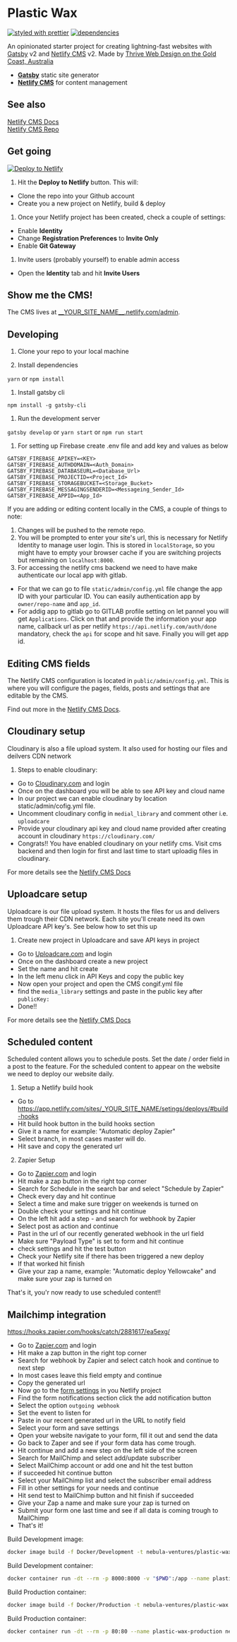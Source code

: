 # Plastic Wax

[![styled with prettier](https://img.shields.io/badge/styled_with-prettier-ff69b4.svg?style=flat-square)](https://github.com/prettier/prettier)
[![dependencies](https://david-dm.org/jinksi/netlify-cms-react-starter.svg?style=flat-square)](https://david-dm.org/jinksi/gatsbro)

An opinionated starter project for creating lightning-fast websites with [Gatsby](https://gatsbyjs.org) v2 and [Netlify CMS](https://netlifycms.org) v2. Made by [Thrive Web Design on the Gold Coast, Australia](https://thriveweb.com.au)

- **[Gatsby](https://gatsbyjs.org)** static site generator
- **[Netlify CMS](https://github.com/netlify/netlify-cms)** for content management

## See also

[Netlify CMS Docs](https://www.netlifycms.org/docs/)  
[Netlify CMS Repo](https://github.com/netlify/netlify-cms)

## Get going

[![Deploy to Netlify](https://www.netlify.com/img/deploy/button.svg)](https://app.netlify.com/start/deploy?repository=https://github.com/thriveweb/yellowcake&stack=cms)

1.  Hit the **Deploy to Netlify** button. This will:

- Clone the repo into your Github account
- Create you a new project on Netlify, build & deploy

1.  Once your Netlify project has been created, check a couple of settings:

- Enable **Identity**
- Change **Registration Preferences** to **Invite Only**
- Enable **Git Gateway**

1.  Invite users (probably yourself) to enable admin access

- Open the **Identity** tab and hit **Invite Users**

## Show me the CMS!

The CMS lives at [\_\_YOUR_SITE_NAME\_\_.netlify.com/admin](https://__YOUR_SITE_NAME__.netlify.com/admin).

## Developing

1.  Clone your repo to your local machine

1.  Install dependencies

`yarn` or `npm install`

1.  Install gatsby cli

`npm install -g gatsby-cli`

1.  Run the development server

`gatsby develop` or `yarn start` or `npm run start`

1. For setting up Firebase create .env file and add key and values as below

```env
GATSBY_FIREBASE_APIKEY=<KEY>
GATSBY_FIREBASE_AUTHDOMAIN=<Auth_Domain>
GATSBY_FIREBASE_DATABASEURL=<Database_Url>
GATSBY_FIREBASE_PROJECTID=<Project_Id>
GATSBY_FIREBASE_STORAGEBUCKET=<Storage_Bucket>
GATSBY_FIREBASE_MESSAGINGSENDERID=<Messageing_Sender_Id>
GATSBY_FIREBASE_APPID=<App_Id>
```

If you are adding or editing content locally in the CMS, a couple of things to note:
1.  Changes will be pushed to the remote repo.
2.  You will be prompted to enter your site's url, this is necessary for Netlify Identity to manage user login. This is stored in `localStorage`, so you might have to empty your browser cache if you are switching projects but remaining on `localhost:8000`.
3. For accessing the netlify cms backend we need to have make authenticate our local app with gitlab. 
- For that we can go to file `static/admin/config.yml` file change the app ID with your particular ID. You can easily authentication app by `owner/repo-name` and `app_id`.   
- For addig app to gitlab go to GITLAB profile setting on let pannel you will get `Applications`. Click on that and provide the information your app name, callback url as per netlify `https://api.netlify.com/auth/done` mandatory, check the `api` for scope and hit save. Finally you will get app id.

## Editing CMS fields

The Netlify CMS configuration is located in `public/admin/config.yml`. This is where you will configure the pages, fields, posts and settings that are editable by the CMS.

Find out more in the [Netlify CMS Docs](https://www.netlifycms.org/docs/#configuration).

## Cloudinary setup

Cloudinary is also a file upload system. It also used for hosting our files and deilvers CDN network

1. Steps to enable cloudinary:

- Go to [Cloudinary.com](https://cloudinary.com/users/login) and login
- Once on the dashboard you will be able to see API key and cloud name
- In our project we can enable cloudinary by location static/admin/cofig.yml file. 
- Uncomment cloudinary config in `medial_library` and comment other i.e. `uploadcare`
- Provide your cloudinary api key and cloud name provided after creating account in cloudinary `https://cloudinary.com/`
- Congrats!! You have enabled cloudinary on your netlify cms. Visit cms backend and then login for first and last time to start uploadig files in cloudinary.

For more details see the [Netlify CMS Docs](https://www.netlifycms.org/docs/cloudinary/)

## Uploadcare setup

Uploadcare is our file upload system. It hosts the files for us and delivers them trough their CDN network.
Each site you'll create need its own Uploadcare API key's. See below how to set this up

1. Create new project in Uploadcare and save API keys in project

- Go to [Uploadcare.com](https://uploadcare.com/accounts/login/) and login
- Once on the dashboard create a new project
- Set the name and hit create
- In the left menu click in API Keys and copy the public key
- Now open your project and open the CMS congif.yml file
- find the `media_library` settings and paste in the public key after `publicKey:`
- Done!!

For more details see the [Netlify CMS Docs](https://www.netlifycms.org/docs/uploadcare/)

## Scheduled content

Scheduled content allows you to schedule posts. Set the date / order field in a post to the feature.
For the scheduled content to appear on the website we need to deploy our website daily.

1. Setup a Netlify build hook

- Go to https://app.netlify.com/sites/_YOUR_SITE_NAME/setings/deploys/#build-hooks
- Hit build hook button in the build hooks section
- Give it a name for example: "Automatic deploy Zapier"
- Select branch, in most cases master will do.
- Hit save and copy the generated url

2. Zapier Setup

- Go to [Zapier.com](https://zapier.com/) and login
- Hit make a zap button in the right top corner
- Search for Schedule in the search bar and select "Schedule by Zapier"
- Check every day and hit continue
- Select a time and make sure trigger on weekends is turned on
- Double check your settings and hit continue
- On the left hit add a step - and search for webhook by Zapier
- Select post as action and continue
- Past in the url of our recently generated webhook in the url field
- Make sure "Payload Type" is set to form and hit continue
- check settings and hit the test button
- Check your Netlify site if there has been triggered a new deploy
- If that worked hit finish
- Give your zap a name, example: "Automatic deploy Yellowcake" and make sure your zap is turned on

That's it, you'r now ready to use scheduled content!!

## Mailchimp integration

https://hooks.zapier.com/hooks/catch/2881617/ea5exg/

- Go to [Zapier.com](https://zapier.com/) and login
- Hit make a zap button in the right top corner
- Search for webhook by Zapier and select catch hook and continue to next step
- In most cases leave this field empty and continue
- Copy the generated url
- Now go to the [form settings](https://app.netlify.com/sites/yellowcake/settings/forms#outgoing-notifications) in you Netlify project
- Find the form notifications section click the add notification button
- Select the option `outgoing webhook`
- Set the event to listen for
- Paste in our recent generated url in the URL to notify field
- Select your form and save settings
- Open your website navigate to your form, fill it out and send the data
- Go back to Zaper and see if your form data has come trough.
- Hit continue and add a new step on the left side of the screen
- Search for MailChimp and select add/update subscriber
- Select MailChimp account or add one and hit the test button
- if succeeded hit continue button
- Select your MailChimp list and select the subscriber email address
- Fill in other settings for your needs and continue
- Hit send test to MailChimp button and hit finish if succeeded
- Give your Zap a name and make sure your zap is turned on
- Submit your form one last time and see if all data is coming trough to MailChimp
- That's it!    

Build Development image:
```sh
docker image build -f Docker/Development -t nebula-ventures/plastic-wax:development .
```
Build Development container:
```sh
docker container run -dt --rm -p 8000:8000 -v "$PWD":/app --name plastic-wax-development nebula-ventures/plastic-wax:development
```

Build Production container:
```sh
docker image build -f Docker/Production -t nebula-ventures/plastic-wax:production .
```
Build Production container:
```sh
docker container run -dt --rm -p 80:80 --name plastic-wax-production nebula-ventures/plastic-wax:production
```

